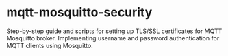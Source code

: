 # mqtt-mosquitto-security
Step-by-step guide and scripts for setting up TLS/SSL certificates for MQTT Mosquitto broker. Implementing username and password authentication for MQTT clients using Mosquitto.
